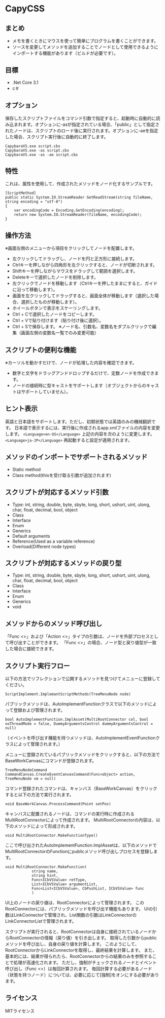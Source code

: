# CapyCSS

## まとめ
* メモを書くときにマウスを使って簡単にプログラムを書くことができます。
* ソースを変更してメソッドを追加することでノードとして使用できるようにインポートする機能があります（ビルドが必要です）。

## 目標
* .Net Core 3.1
* c＃

## オプション
保存したスクリプトファイルをコマンド引数で指定すると、起動時に自動的に読み込まれます。オプションに-asが指定されている場合、「public」として指定されたノードは、スクリプトのロード後に実行されます。オプションに-aeを指定した場合、スクリプト実行後に自動的に終了します。
```
CapybaraVS.exe script.cbs
CapybaraVS.exe -as script.cbs
CapybaraVS.exe -as -ae script.cbs
```

## 特性
これは、属性を使用して、作成されたメソッドをノード化するサンプルです。
```
[ScriptMethod]
public static System.IO.StreamReader GetReadStream(string fileName, string encoding = "utf-8")
{
    var encodingCode = Encoding.GetEncoding(encoding);
    return new System.IO.StreamReader(fileName, encodingCode);
}
```

## 操作方法
※画面左側のメニューから項目をクリックしてノードを配置します。
* 左クリックしてドラッグし、ノードを円と正方形に接続します。
* Ctrlキーを押しながら四角形を左クリックすると、ノードが切断されます。
* Shiftキーを押しながらマウスをドラッグして範囲を選択します。
* Deleteキーで選択したノードを削除します。
* 左クリックでノードを移動します（Ctrlキーを押したままにすると、ガイドに沿って移動します）。
* 画面を左クリックしてドラッグすると、画面全体が移動します（選択した場合、選択したものが移動します）。
* ホイールボタンで表示をスケーリングします。
* Ctrl + Cで選択したノードをコピーします。
* Ctrl + Vで貼り付けます（貼り付け後に選択）。
* Ctrl + Sで保存します。
※ノード名、引数名、変数名をダブルクリックで編集（画面左側の変数名一覧でのみ変更可能）

## スクリプトの便利な機能
※カーソルを動かすだけで、ノードが処理した内容を確認できます。
* 数字と文字をドラッグアンドドロップするだけで、定数ノードを作成できます。
* ノードの接続時に型キャストをサポートします（オブジェクトからのキャストはサポートしていません）。

## ヒント表示
英語と日本語をサポートします。ただし、初期状態では英語のみの機械翻訳です。
日本語で表示するには、実行後に作成されるapp.xmlファイルの内容を変更します。
```<Language>en-US</Language>```
上記の内容を次のように変更します。
```<Language>ja-JP</Language>```
再起動すると設定が適用されます。

## メソッドのインポートでサポートされるメソッド
* Static method
* Class method(thisを受け取る引数が追加されます)

## スクリプトが対応するメソッド引数
* Type: int, string, double, byte, sbyte, long, short, ushort, uint, ulong, char, float, decimal, bool, object
* Class
* Interface
* Enum
* Generics
* Default arguments
* Reference(Used as a variable reference)
* Overload(Different node types)

## スクリプトが対応するメソッドの戻り型
* Type: int, string, double, byte, sbyte, long, short, ushort, uint, ulong, char, float, decimal, bool, object
* Class
* Interface
* Enum
* Generics
* void

## メソッドからのメソッド呼び出し
「Func <>」および「Action <>」タイプの引数は、ノードを外部プロセスとして呼び出すことができます。 「Func <>」の場合、ノード型と戻り値型が一致した場合に接続できます。

## スクリプト実行フロー
以下の方法でリフレクションで公開するメソッドを見つけてメニューに登録してください。

```ScriptImplement.ImplemantScriptMethods(TreeMenuNode node)```

パブリックメソッドは、AutoImplementFunctionクラスで以下のメソッドによって登録および管理されます。

```bool AutoImplementFunction.ImplAsset(MultiRootConnector col, bool noThreadMode = false, DummyArgumentsControl dummyArgumentsControl = null)```

（イベントを呼び出す機能を持つメソッドは、AutoImplementEventFunctionクラスによって管理されます。）

メニューに登録されているパブリックメソッドをクリックすると、以下の方法でBaseWorkCanvasにコマンドが登録されます。

```TreeMenuNodeCommand CommandCanvas.CreateEventCanvasCommand(Func<object> action, TreeMenuNode vm = null)```

コマンド登録されたコマンドは、キャンバス（BaseWorkCanvas）をクリックすると以下の方法で実行されます。

```void BaseWorkCanvas.ProcessCommand(Point setPos)```

キャンバスに配置されるノードは、コマンドの実行時に作成されるMultiRootConnectorによって作成されます。
MultiRootConnectorの内容は、以下のメソッドによって形成されます。

```void MultiRootConnector.MakeFunctionType()```

ここで呼び出されたAutoImplementFunction.ImplAssetは、以下のメソッドでMultiRootConnectorのFunctionにpublicメソッド呼び出しプロセスを登録します。

```
void MultiRootConnector.MakeFunction(
            string name,
            string hint,
            Func<ICbVSValue> retType,
            List<ICbVSValue> argumentList,
            Func<List<ICbVSValue>, CbPushList, ICbVSValue> func
            )
```

UI上のノードの戻り値は、RootConnectorによって管理されます。
このRootConnectorには、パブリックメソッドを呼び出す機能もあります。
UIの引数はLinkConnectorで管理され、List関数の引数はLinkConnectorのLinkConnectorListで管理されます。

スクリプトが実行されると、RootConnectorは自身に接続されているノードからRootConnectorの情報（戻り値）を引き出します。
取得した引数からpublicメソッドを呼び出し、自身の戻り値を計算します。
このようにして、RootConnectorからLinkConnectorを取得し、最終結果を計算します。
また、基本的には、結果が得られたら、RootConnectorからの結果のみを参照することで処理が高速化されます。
ただし、強制がチェックされるノードとイベント呼び出し（Func <>）は毎回計算されます。
毎回計算する必要があるノード（状態を持つノード）については、必要に応じて[強制]をオンにする必要があります。

## ライセンス
MITライセンス
